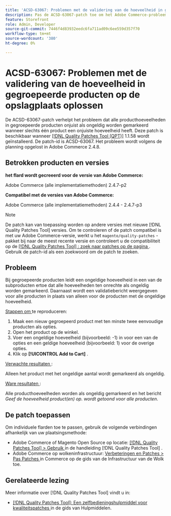 ```yaml
---
title: 'ACSD-63067: Problemen met de validering van de hoeveelheid in gegroepeerde producten op de opslagplaats oplossen'
description: Pas de ACSD-63067-patch toe om het Adobe Commerce-probleem op te lossen, waarbij alle producthoeveelheden in gegroepeerde producten ten onrechte als ongeldig worden gemarkeerd wanneer slechts één product een onjuiste hoeveelheid heeft.
feature: Storefront
role: Admin, Developer
source-git-commit: 7446f4d83932eedc6fa711ad09c6ee559d357f70
workflow-type: tm+mt
source-wordcount: '380'
ht-degree: 0%

---
```


# ACSD-63067: Problemen met de validering van de hoeveelheid in gegroepeerde producten op de opslagplaats oplossen

De ACSD-63067-patch verhelpt het probleem dat alle producthoeveelheden in gegroepeerde producten onjuist als ongeldig worden gemarkeerd wanneer slechts één product een onjuiste hoeveelheid heeft. Deze patch is beschikbaar wanneer [[!DNL Quality Patches Tool (QPT)]](/help/tools/quality-patches-tool/quality-patches-tool-to-self-serve-quality-patches.md) 1.1.58 wordt geïnstalleerd. De patch-id is ACSD-63067. Het probleem wordt volgens de planning opgelost in Adobe Commerce 2.4.8.

## Betrokken producten en versies

**het flard wordt gecreeerd voor de versie van Adobe Commerce:**

Adobe Commerce (alle implementatiemethoden) 2.4.7-p2

**Compatibel met de versies van Adobe Commerce:**

Adobe Commerce (alle implementatiemethoden) 2.4.4 - 2.4.7-p3

>[!NOTE]
>
>De patch kan van toepassing worden op andere versies met nieuwe [!DNL Quality Patches Tool] versies. Om te controleren of de patch compatibel is met uw Adobe Commerce-versie, werkt u het `magento/quality-patches` -pakket bij naar de meest recente versie en controleert u de compatibiliteit op de [[!DNL Quality Patches Tool] : zoek naar patches op de pagina ](https://experienceleague.adobe.com/tools/commerce-quality-patches/index.html?lang=nl-NL) . Gebruik de patch-id als een zoekwoord om de patch te zoeken.

## Probleem

Bij gegroepeerde producten leidt een ongeldige hoeveelheid in een van de subproducten ertoe dat alle hoeveelheden ten onrechte als ongeldig worden gemarkeerd. Daarnaast wordt een validatiebericht weergegeven voor alle producten in plaats van alleen voor de producten met de ongeldige hoeveelheid.

<u> Stappen om </u> te reproduceren:

1. Maak een nieuw gegroepeerd product met ten minste twee eenvoudige producten als opties.
1. Open het product op de winkel.
1. Voer een ongeldige hoeveelheid (bijvoorbeeld: -1) in voor een van de opties en een geldige hoeveelheid (bijvoorbeeld: 1) voor de overige opties.
1. Klik op **[!UICONTROL Add to Cart]** .

<u> Verwachte resultaten </u>:

Alleen het product met het ongeldige aantal wordt gemarkeerd als ongeldig.

<u> Ware resultaten </u>:

Alle producthoeveelheden worden als ongeldig gemarkeerd en het bericht *Geef de hoeveelheid product(en) op. wordt getoond voor alle producten*.


## De patch toepassen

Om individuele flarden toe te passen, gebruik de volgende verbindingen afhankelijk van uw plaatsingsmethode:

* Adobe Commerce of Magento Open Source op locatie: [[!DNL Quality Patches Tool]  > Gebruik ](/help/tools/quality-patches-tool/usage.md) in de handleiding [!DNL Quality Patches Tool] .
* Adobe Commerce op wolkeninfrastructuur: [ Verbeteringen en Patches > Pas Patches ](https://experienceleague.adobe.com/docs/commerce-cloud-service/user-guide/develop/upgrade/apply-patches.html?lang=nl-NL) in Commerce op de gids van de Infrastructuur van de Wolk toe.


## Gerelateerde lezing

Meer informatie over [!DNL Quality Patches Tool] vindt u in:

* [[!DNL Quality Patches Tool]: Een zelfbedieningshulpmiddel voor kwaliteitspatches ](/help/tools/quality-patches-tool/quality-patches-tool-to-self-serve-quality-patches.md) in de gids van Hulpmiddelen.
